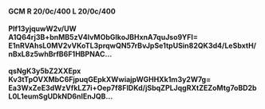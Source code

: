 #### GCM R 20/0c/400 L 20/0c/400
**Plf13yjquwW2v/UW**<br/>**A1Q64rj3B+bnMB5zV4lvMObGlkoJBHxnA7quJso9YFI=**<br/>**E1nRVAhsL0MV2vVKoTL3prqwQN57rBvJpSe1tpUSin82QK3d4/LeSbxtH/nBxL8z5whBrfB6F1HBPNAC...**<br/><br/>
**qsNgK3y5bZ2XXEpx**<br/>**Kv3tTpOVXMbC6FjpuqGEpkXWwiajpWGHHXk1m3y2W7g=**<br/>**Ea3WxZeE3dWzVfkLZ7i+Oep7f8FIDKd/jSbqZPLJqgRXtZEZoMtg7oBD2bL0L1eumSgUDkND6nIEnJQB...**